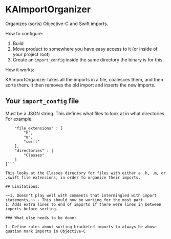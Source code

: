 # KAImportOrganizer
Organizes (sorts) Objective-C and Swift imports.

How to configure:

1. Build
2. Move product to somewhere you have easy access to it (or inside of your project root)
3. Create an `import_config` inside the same directory the binary is for this.

How it works:

KAImportOrganizer takes all the imports in a file, coalesces them, and then sorts them. It then removes the old import and inserts the new imports. 

## Your `import_config` file

Must be a JSON string. This defines what files to look at in what directories. For example:

```{
	"file_extensions" : [
		"h",
		"m",
		"swift"
	],
	"directories" : [
		"Classes"
	]
}```

This looks at the Classes directory for files with either a .h, .m, or .swift file extensions, in order to organize their imports.

## Limitations:

~~1. Doesn't play well with comments that intermingled with import statements.~~ - This should now be working for the most part.
1. Adds extra lines to end of imports if there were lines in between imports before sorting.

### What else needs to be done:

1. Define rules about sorting bracketed imports to always be above quation mark imports in Objective-C


